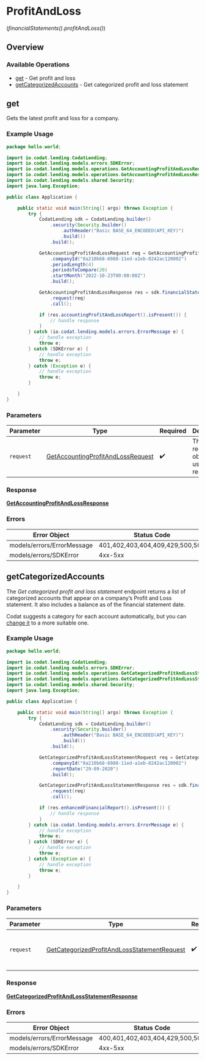# ProfitAndLoss
(*financialStatements().profitAndLoss()*)

## Overview

### Available Operations

* [get](#get) - Get profit and loss
* [getCategorizedAccounts](#getcategorizedaccounts) - Get categorized profit and loss statement

## get

Gets the latest profit and loss for a company.

### Example Usage

```java
package hello.world;

import io.codat.lending.CodatLending;
import io.codat.lending.models.errors.SDKError;
import io.codat.lending.models.operations.GetAccountingProfitAndLossRequest;
import io.codat.lending.models.operations.GetAccountingProfitAndLossResponse;
import io.codat.lending.models.shared.Security;
import java.lang.Exception;

public class Application {

    public static void main(String[] args) throws Exception {
        try {
            CodatLending sdk = CodatLending.builder()
                .security(Security.builder()
                    .authHeader("Basic BASE_64_ENCODED(API_KEY)")
                    .build())
                .build();

            GetAccountingProfitAndLossRequest req = GetAccountingProfitAndLossRequest.builder()
                .companyId("8a210b68-6988-11ed-a1eb-0242ac120002")
                .periodLength(4)
                .periodsToCompare(20)
                .startMonth("2022-10-23T00:00:00Z")
                .build();

            GetAccountingProfitAndLossResponse res = sdk.financialStatements().profitAndLoss().get()
                .request(req)
                .call();

            if (res.accountingProfitAndLossReport().isPresent()) {
                // handle response
            }
        } catch (io.codat.lending.models.errors.ErrorMessage e) {
            // handle exception
            throw e;
        } catch (SDKError e) {
            // handle exception
            throw e;
        } catch (Exception e) {
            // handle exception
            throw e;
        }

    }
}
```

### Parameters

| Parameter                                                                                         | Type                                                                                              | Required                                                                                          | Description                                                                                       |
| ------------------------------------------------------------------------------------------------- | ------------------------------------------------------------------------------------------------- | ------------------------------------------------------------------------------------------------- | ------------------------------------------------------------------------------------------------- |
| `request`                                                                                         | [GetAccountingProfitAndLossRequest](../../models/operations/GetAccountingProfitAndLossRequest.md) | :heavy_check_mark:                                                                                | The request object to use for the request.                                                        |

### Response

**[GetAccountingProfitAndLossResponse](../../models/operations/GetAccountingProfitAndLossResponse.md)**

### Errors

| Error Object                    | Status Code                     | Content Type                    |
| ------------------------------- | ------------------------------- | ------------------------------- |
| models/errors/ErrorMessage      | 401,402,403,404,409,429,500,503 | application/json                |
| models/errors/SDKError          | 4xx-5xx                         | \*\/*                           |


## getCategorizedAccounts

The *Get categorized profit and loss statement* endpoint returns a list of categorized accounts that appear on a company’s Profit and Loss statement. It also includes a balance as of the financial statement date.

Codat suggests a category for each account automatically, but you can [change it](https://docs.codat.io/lending/enhanced-financials/overview#categorize-accounts) to a more suitable one.

### Example Usage

```java
package hello.world;

import io.codat.lending.CodatLending;
import io.codat.lending.models.errors.SDKError;
import io.codat.lending.models.operations.GetCategorizedProfitAndLossStatementRequest;
import io.codat.lending.models.operations.GetCategorizedProfitAndLossStatementResponse;
import io.codat.lending.models.shared.Security;
import java.lang.Exception;

public class Application {

    public static void main(String[] args) throws Exception {
        try {
            CodatLending sdk = CodatLending.builder()
                .security(Security.builder()
                    .authHeader("Basic BASE_64_ENCODED(API_KEY)")
                    .build())
                .build();

            GetCategorizedProfitAndLossStatementRequest req = GetCategorizedProfitAndLossStatementRequest.builder()
                .companyId("8a210b68-6988-11ed-a1eb-0242ac120002")
                .reportDate("29-09-2020")
                .build();

            GetCategorizedProfitAndLossStatementResponse res = sdk.financialStatements().profitAndLoss().getCategorizedAccounts()
                .request(req)
                .call();

            if (res.enhancedFinancialReport().isPresent()) {
                // handle response
            }
        } catch (io.codat.lending.models.errors.ErrorMessage e) {
            // handle exception
            throw e;
        } catch (SDKError e) {
            // handle exception
            throw e;
        } catch (Exception e) {
            // handle exception
            throw e;
        }

    }
}
```

### Parameters

| Parameter                                                                                                             | Type                                                                                                                  | Required                                                                                                              | Description                                                                                                           |
| --------------------------------------------------------------------------------------------------------------------- | --------------------------------------------------------------------------------------------------------------------- | --------------------------------------------------------------------------------------------------------------------- | --------------------------------------------------------------------------------------------------------------------- |
| `request`                                                                                                             | [GetCategorizedProfitAndLossStatementRequest](../../models/operations/GetCategorizedProfitAndLossStatementRequest.md) | :heavy_check_mark:                                                                                                    | The request object to use for the request.                                                                            |

### Response

**[GetCategorizedProfitAndLossStatementResponse](../../models/operations/GetCategorizedProfitAndLossStatementResponse.md)**

### Errors

| Error Object                    | Status Code                     | Content Type                    |
| ------------------------------- | ------------------------------- | ------------------------------- |
| models/errors/ErrorMessage      | 400,401,402,403,404,429,500,503 | application/json                |
| models/errors/SDKError          | 4xx-5xx                         | \*\/*                           |
